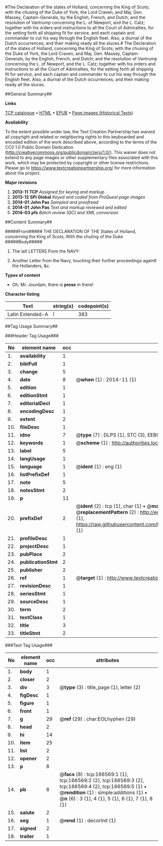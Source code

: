 #The Declaration of the states of Holland, concerning the King of Scots; with the chusing of the Duke of York, the Lord Craven, and Maj. Gen. Massey, Captain-Generals, by the English, French, and Dutch; and the resolution of Vantrump concerning the L. of Newport, and the L. Catz; together with his orders and instructions to all the Court of Admiralties, for the setting forth all shipping fit for service, and each captain and commander to cut his way through the English fleet. Also, a diurnal of the Dutch occurrences; and their making ready all the sluces.#
The Declaration of the states of Holland, concerning the King of Scots; with the chusing of the Duke of York, the Lord Craven, and Maj. Gen. Massey, Captain-Generals, by the English, French, and Dutch; and the resolution of Vantrump concerning the L. of Newport, and the L. Catz; together with his orders and instructions to all the Court of Admiralties, for the setting forth all shipping fit for service, and each captain and commander to cut his way through the English fleet. Also, a diurnal of the Dutch occurrences; and their making ready all the sluces.

##General Summary##

**Links**

[TCP catalogue](http://www.ota.ox.ac.uk/tcp/)  • 
[HTML](http://tei.it.ox.ac.uk/tcp/Texts-HTML/free/A97/A97127.html)  • 
[EPUB](http://tei.it.ox.ac.uk/tcp/Texts-EPUB/free/A97/A97127.epub) • 
[Page images (Historical Texts)](https://historicaltexts.jisc.ac.uk/eebo-99866163e)

**Availability**

To the extent possible under law, the Text Creation Partnership has waived all copyright and related or neighboring rights to this keyboarded and encoded edition of the work described above, according to the terms of the CC0 1.0 Public Domain Dedication (http://creativecommons.org/publicdomain/zero/1.0/). This waiver does not extend to any page images or other supplementary files associated with this work, which may be protected by copyright or other license restrictions. Please go to https://www.textcreationpartnership.org/ for more information about the project.

**Major revisions**

1. __2013-11__ __TCP__ *Assigned for keying and markup*
1. __2013-12__ __SPi Global__ *Keyed and coded from ProQuest page images*
1. __2014-01__ __John Pas__ *Sampled and proofread*
1. __2014-01__ __John Pas__ *Text and markup reviewed and edited*
1. __2014-03__ __pfs__ *Batch review (QC) and XML conversion*

##Content Summary##

#####Front#####
THE DECLARATION OF THE States of Holland, concerning the King of Scots; With the chuſing of the Duke
#####Body#####

1. The laſt LETTERS From the NAVY:

1. Another Letter from the Navy, touching their further proceedings againſt the Hollanders, &c.

**Types of content**

  * Oh, Mr. Jourdain, there is **prose** in there!

**Character listing**


|Text|string(s)|codepoint(s)|
|---|---|---|
|Latin Extended-A|ſ|383|

##Tag Usage Summary##

###Header Tag Usage###

|No|element name|occ|attributes|
|---|---|---|---|
|1.|__availability__|1||
|2.|__biblFull__|1||
|3.|__change__|5||
|4.|__date__|8| @__when__ (1) : 2014-11 (1)|
|5.|__edition__|1||
|6.|__editionStmt__|1||
|7.|__editorialDecl__|1||
|8.|__encodingDesc__|1||
|9.|__extent__|2||
|10.|__fileDesc__|1||
|11.|__idno__|7| @__type__ (7) : DLPS (1), STC (3), EEBO-CITATION (1), PROQUEST (1), VID (1)|
|12.|__keywords__|1| @__scheme__ (1) : http://authorities.loc.gov/ (1)|
|13.|__label__|5||
|14.|__langUsage__|1||
|15.|__language__|1| @__ident__ (1) : eng (1)|
|16.|__listPrefixDef__|1||
|17.|__note__|5||
|18.|__notesStmt__|2||
|19.|__p__|11||
|20.|__prefixDef__|2| @__ident__ (2) : tcp (1), char (1)  •  @__matchPattern__ (2) : ([0-9\-]+):([0-9IVX]+) (1), (.+) (1)  •  @__replacementPattern__ (2) : http://eebo.chadwyck.com/downloadtiff?vid=$1&page=$2 (1), https://raw.githubusercontent.com/textcreationpartnership/Texts/master/tcpchars.xml#$1 (1)|
|21.|__profileDesc__|1||
|22.|__projectDesc__|1||
|23.|__pubPlace__|2||
|24.|__publicationStmt__|2||
|25.|__publisher__|2||
|26.|__ref__|1| @__target__ (1) : http://www.textcreationpartnership.org/docs/. (1)|
|27.|__revisionDesc__|1||
|28.|__seriesStmt__|1||
|29.|__sourceDesc__|1||
|30.|__term__|2||
|31.|__textClass__|1||
|32.|__title__|3||
|33.|__titleStmt__|2||


###Text Tag Usage###

|No|element name|occ|attributes|
|---|---|---|---|
|1.|__body__|1||
|2.|__closer__|2||
|3.|__div__|3| @__type__ (3) : title_page (1), letter (2)|
|4.|__figDesc__|1||
|5.|__figure__|1||
|6.|__front__|1||
|7.|__g__|29| @__ref__ (29) : char:EOLhyphen (29)|
|8.|__head__|2||
|9.|__hi__|14||
|10.|__item__|25||
|11.|__list__|2||
|12.|__opener__|2||
|13.|__p__|8||
|14.|__pb__|8| @__facs__ (8) : tcp:166569:1 (1), tcp:166569:2 (2), tcp:166569:3 (2), tcp:166569:4 (2), tcp:166569:5 (1)  •  @__rendition__ (1) : simple:additions (1)  •  @__n__ (6) : 3 (1), 4 (1), 5 (1), 6 (1), 7 (1), 8 (1)|
|15.|__salute__|2||
|16.|__seg__|1| @__rend__ (1) : decorInit (1)|
|17.|__signed__|2||
|18.|__trailer__|1||
